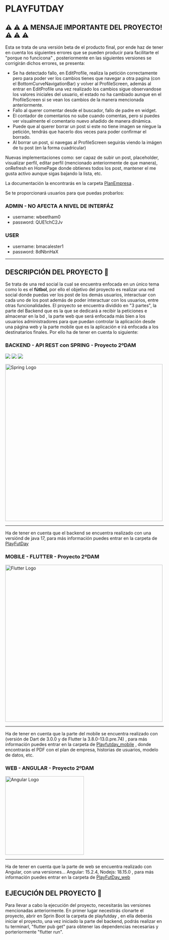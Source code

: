 # PLAYFUTDAY



## **:warning: :warning: :warning: MENSAJE IMPORTANTE DEL PROYECTO!** :warning: :warning: :warning: 

Esta se trata de una versión beta de el producto final, por ende haz de tener en cuenta los siguientes errores que se pueden producir para facilitarte el "porque no funcicona" , posteriormente en las siguientes versiones se corrigirán dichos errores, se presenta:
- Se ha detectado fallo, en EditProfile, realiza la petición correctamente pero para poder ver los cambios tienes que navegar a otra pagina (con el BottomCurveNavigationBar) y volver al ProfileScreen, además al entrar en EditProfile una vez realizado los cambios sigue observandose los valores iniciales del usuario, el estado no ha cambiado aunque en el ProfileScreen si se vean los cambios de la manera mencionada anteriormente.
- Fallo al querer comentar desde el buscador, fallo de padre en widget.
- El contador de comentarios no sube cuando comentas, pero si puedes ver visualmente el comentario nuevo añadido de manera dinámica.
- Puede que al querer borrar un post si este no tiene imagen se niegue la petición, tendrás que hacerlo dos veces para poder confirmar el borrado.
- Al borrar un post, si navegas al ProfileScreen seguirás viendo la imágen de tu post (en la forma cuadricular)

Nuevas implementaciones como: ser capaz de subir un post, placeholder, visualizar perfil, editar perfil (mencionado anteriormente de que manera), onRefresh en HomePage donde obtienes todos los post, mantener el me gusta activo aunque sigas bajando la lista, etc. 

La documentación la encontrarás en la carpeta [PlanEmpresa](https://github.com/MaylorSr/PDMA_PlayFutDay/blob/release_1.0/PlanEmpresa/PlayFutDay.pdf) .

Se te proporcionará usuarios para que puedas probarlos:<br>
 ### ADMIN - NO AFECTA A NIVEL DE INTERFÁZ
 - username: wbeetham0
 - password: QUE1chC2Jv
 ### USER
 - username: bmacalester1
 - password: 8dNbnHaX

___
## **DESCRIPCIÓN DEL PROYECTO** :speech_balloon:
Se trata de una red social la cual se encuentra enfocada en un único tema como lo es el **fútbol**, por ello el objetivo del proyecto es realizar una red social donde puedas ver los post de los demás usuarios, interactuar con cada uno de los post además de poder interactuar con los usuarios, entre otras funcionalidades.
El proyecto se encuentra dividido en "3 partes", la parte del Backend que es la que se dedicará a recibir la peticiones e almacenar en la bd , la parte web que será enfocada más bien a los usuarios administradores para que puedan controlar la aplicación desde una página web y la parte mobile que es la aplicación e irá enfocada a los destinatarios finales.
Por ello ha de tener en cuenta lo siguiente:

### BACKEND - API REST con SPRING - Proyecto 2ºDAM

<img src="https://img.shields.io/badge/Spring--Framework-5.7-green"/> <img src="https://img.shields.io/badge/Apache--Maven-3.8.6-blue"/> <img src="https://img.shields.io/badge/Java-17.0-brightgreen"/>

 <img src="https://niixer.com/wp-content/uploads/2020/11/spring-boot.png" width="500" alt="Spring Logo"/>
 
___
Ha de tener en cuenta que el backend se encuentra realizado con una versiónd de java 17, para más información puedes entrar en la carpeta de [PlayFutDay](https://github.com/MaylorSr/PDMA_PlayFutDay/tree/release_1.0/playfutday)

### MOBILE - FLUTTER - Proyecto 2ºDAM

<img src="https://docs.flutter.dev/assets/images/shared/brand/flutter/logo/flutter-lockup.png" width="500" alt="Flutter Logo"/>

___
Ha de tener en cuenta que la parte del mobile se encuentra realizado con (versión de Dart de 3.0.0 y de Flutter la 3.8.0-13.0.pre.74) , para más información puedes entrar en la carpeta de [Playfutday_mobile](https://github.com/MaylorSr/PDMA_PlayFutDay/tree/release_1.0/playfutday_mobile) , donde encontrarás el PDF con el plan de empresa, historias de usuarios, modelo de datos, etc.

### WEB - ANGULAR - Proyecto 2ºDAM

<img src="https://user-images.githubusercontent.com/93126452/228478221-9fdd0b24-7755-4506-99cb-278dd1a4ee36.png" width="250" alt="Angular Logo"/>

___
Ha de tener en cuenta que la parte de web se encuentra realizado con Angular, con una versiones... Angular: 15.2.4, Nodejs: 18.15.0 , para más información puedes entrar en la carpeta de [PlayFutDay_web](https://github.com/MaylorSr/PDMA_PlayFutDay/tree/release_1.0/playfutday_web) <br>


## **EJECUCIÓN DEL PROYECTO** :speech_balloon:
Para llevar a cabo la ejecución del proyecto, necesitarás las versiones mencionadas anteriormente. En primer lugar necestirás clonarte el proyecto, abrir en Sprin Boot la carpeta de playfutday , en ella deberás iniciar el proyecto, una vez iniciado la parte del backend, podrás realizar en tu terminarl, "flutter pub get" para obtener las dependencias necesarias y porteriormente "flutter run".


